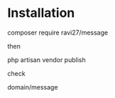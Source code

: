 # Installation 

composer require ravi27/message 

then 

php artisan vendor publish

check

domain/message